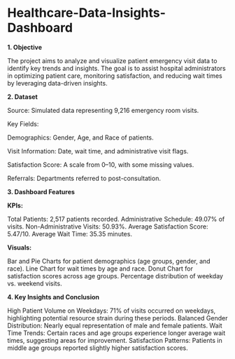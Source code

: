 # Healthcare-Data-Insights-Dashboard

**1. Objective**

The project aims to analyze and visualize patient emergency visit data to identify key trends and insights. The goal is to assist hospital administrators in optimizing patient care, monitoring satisfaction, and reducing wait times by leveraging data-driven insights.

**2. Dataset**

Source: Simulated data representing 9,216 emergency room visits.

Key Fields:

Demographics: Gender, Age, and Race of patients.

Visit Information: Date, wait time, and administrative visit flags.

Satisfaction Score: A scale from 0–10, with some missing values.

Referrals: Departments referred to post-consultation.

**3. Dashboard Features**

**KPIs:**

Total Patients: 2,517 patients recorded.
Administrative Schedule: 49.07% of visits.
Non-Administrative Visits: 50.93%.
Average Satisfaction Score: 5.47/10.
Average Wait Time: 35.35 minutes.

**Visuals:**

Bar and Pie Charts for patient demographics (age groups, gender, and race).
Line Chart for wait times by age and race.
Donut Chart for satisfaction scores across age groups.
Percentage distribution of weekday vs. weekend visits.

**4. Key Insights and Conclusion**

High Patient Volume on Weekdays: 71% of visits occurred on weekdays, highlighting potential resource strain during these periods.
Balanced Gender Distribution: Nearly equal representation of male and female patients.
Wait Time Trends: Certain races and age groups experience longer average wait times, suggesting areas for improvement.
Satisfaction Patterns: Patients in middle age groups reported slightly higher satisfaction scores.

